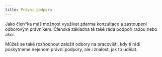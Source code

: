 ```yaml
---
title: Právní podporu
---
```

Jako člen\*ka máš možnost využívat zdarma konzultace a zastoupení odborovým právníkem.
Členská základna tě také ráda podpoří radou nebo akcí.

Můžeš se také rozhodnout založit odbory na pracovišti,
kdy ti rádi poskytneme nejenom právní podpory, ale i znalost, jak to udělat.
